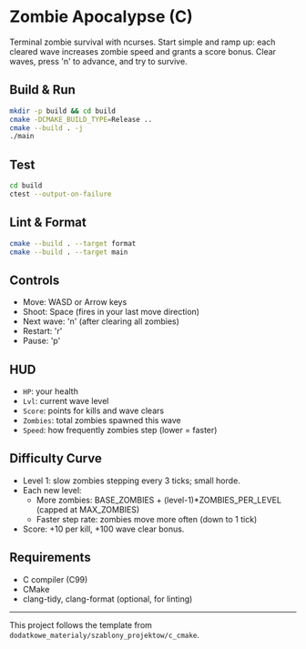 # Zombie Apocalypse (C)

Terminal zombie survival with ncurses. Start simple and ramp up: each cleared wave increases zombie speed and grants a score bonus. Clear waves, press 'n' to advance, and try to survive.

## Build & Run

```sh
mkdir -p build && cd build
cmake -DCMAKE_BUILD_TYPE=Release ..
cmake --build . -j
./main
```

## Test

```sh
cd build
ctest --output-on-failure
```

## Lint & Format

```sh
cmake --build . --target format
cmake --build . --target main
```

## Controls

- Move: WASD or Arrow keys
- Shoot: Space (fires in your last move direction)
- Next wave: 'n' (after clearing all zombies)
- Restart: 'r'
 - Pause: 'p'

## HUD

- `HP`: your health
- `Lvl`: current wave level
- `Score`: points for kills and wave clears
- `Zombies`: total zombies spawned this wave
- `Speed`: how frequently zombies step (lower = faster)

## Difficulty Curve

- Level 1: slow zombies stepping every 3 ticks; small horde.
- Each new level:
	- More zombies: BASE_ZOMBIES + (level-1)*ZOMBIES_PER_LEVEL (capped at MAX_ZOMBIES)
	- Faster step rate: zombies move more often (down to 1 tick)
- Score: +10 per kill, +100 wave clear bonus.

## Requirements
- C compiler (C99)
- CMake
- clang-tidy, clang-format (optional, for linting)

---

This project follows the template from `dodatkowe_materialy/szablony_projektow/c_cmake`.

